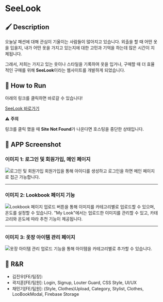 # SeeLook

## 🖌 Description
오늘날 패션에 대해 관심이 기울이는 사람들이 많아지고 있습니다. 외출을 할 때 어떤 옷을 입을지, 내가 어떤 옷을 가지고 있는지에 대한 고민과 기억을 하는데 많은 시간이 지체됩니다.

그래서, 저희는 가지고 있는 옷이나 스타일을 기록하여 옷을 입거나, 구매할 때 더 효율적인 구매를 위해 **SeeLook**이라는 웹사이트를 개발하게 되었습니다.

## 🔧 How to Run
아래의 링크를 클릭하면 바로갈 수 있습니다!

[SeeLook 바로가기](seelook-6e45e.web.app)

⚠ **주의** 

링크를 클릭 했을 때 **Site Not Found**가 나온다면 호스팅을 중단한 상태입니다.


## 📱 APP Screenshot

### 이미지 1: 로그인 및 회원가입, 메인 페이지

![로그인 및 회원가입](image1.gif)
회원가입을 통해 아이디를 생성하고 로그인을 하면 메인 페이지로 접근 가능합니다.

---

### 이미지 2: Lookbook 페이지 기능

![Lookbook 페이지](image2.gif)
업로드 버튼을 통해 이미지를 카테고리별로 업로드할 수 있으며, 온도를 설정할 수 있습니다. "My Look"에서는 업로드한 이미지를 관리할 수 있고, 카테고리와 온도에 따라 추천 기능이 제공됩니다.

---

### 이미지 3: 옷장 아이템 관리 페이지

![옷장 아이템 관리](image3.gif)
업로드 기능을 통해 아이템을 카테고리별로 추가할 수 있습니다.

## 🚨 R&R
* 김진우[FE/팀장]:
* 곽지훈[FE/팀원]: Login, Signup, Louter Guard, CSS Style, UI/UX  
* 채민기[FE/팀원]: (Style, Clothes)Upload, Category, Stylist, Clothes, LooBookModal, Firebase Storage

